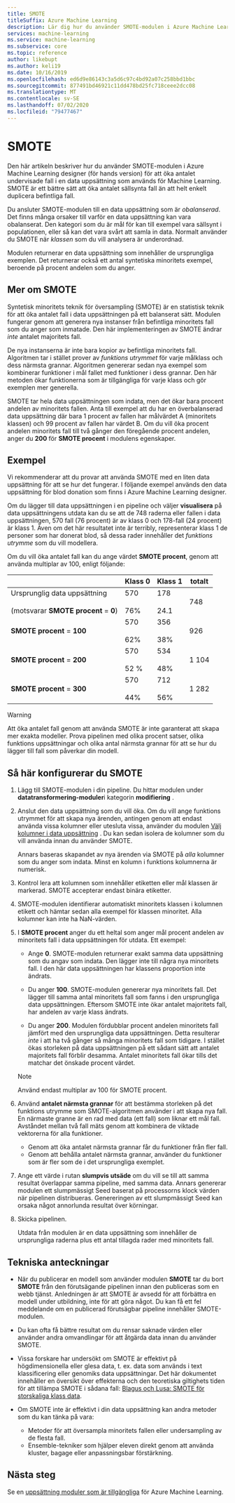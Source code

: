 ```yaml
---
title: SMOTE
titleSuffix: Azure Machine Learning
description: Lär dig hur du använder SMOTE-modulen i Azure Machine Learning för att öka antalet exempel med låg frekvens i en data uppsättning genom att använda översampling.
services: machine-learning
ms.service: machine-learning
ms.subservice: core
ms.topic: reference
author: likebupt
ms.author: keli19
ms.date: 10/16/2019
ms.openlocfilehash: ed6d9e86143c3a5d6c97c4bd92a07c258bbd1bbc
ms.sourcegitcommit: 877491bd46921c11dd478bd25fc718ceee2dcc08
ms.translationtype: MT
ms.contentlocale: sv-SE
ms.lasthandoff: 07/02/2020
ms.locfileid: "79477467"
---
```

# <a name="smote"></a>SMOTE

Den här artikeln beskriver hur du använder SMOTE-modulen i Azure Machine Learning designer (för hands version) för att öka antalet undervisade fall i en data uppsättning som används för Machine Learning. SMOTE är ett bättre sätt att öka antalet sällsynta fall än att helt enkelt duplicera befintliga fall.  

Du ansluter SMOTE-modulen till en data uppsättning som är *obalanserad*. Det finns många orsaker till varför en data uppsättning kan vara obalanserat. Den kategori som du är mål för kan till exempel vara sällsynt i populationen, eller så kan det vara svårt att samla in data. Normalt använder du SMOTE när *klassen* som du vill analysera är underordnad. 
  
Modulen returnerar en data uppsättning som innehåller de ursprungliga exemplen. Det returnerar också ett antal syntetiska minoritets exempel, beroende på procent andelen som du anger.  
  
## <a name="more-about-smote"></a>Mer om SMOTE

Syntetisk minoritets teknik för översampling (SMOTE) är en statistisk teknik för att öka antalet fall i data uppsättningen på ett balanserat sätt. Modulen fungerar genom att generera nya instanser från befintliga minoritets fall som du anger som inmatade. Den här implementeringen av SMOTE ändrar *inte* antalet majoritets fall.

De nya instanserna är inte bara kopior av befintliga minoritets fall. Algoritmen tar i stället prover av *funktions utrymmet* för varje målklass och dess närmsta grannar. Algoritmen genererar sedan nya exempel som kombinerar funktioner i mål fallet med funktioner i dess grannar. Den här metoden ökar funktionerna som är tillgängliga för varje klass och gör exemplen mer generella.
  
SMOTE tar hela data uppsättningen som indata, men det ökar bara procent andelen av minoritets fallen. Anta till exempel att du har en överbalanserad data uppsättning där bara 1 procent av fallen har målvärdet A (minoritets klassen) och 99 procent av fallen har värdet B. Om du vill öka procent andelen minoritets fall till två gånger den föregående procent andelen, anger du **200** för **SMOTE procent** i modulens egenskaper.  
  
## <a name="examples"></a>Exempel  

Vi rekommenderar att du provar att använda SMOTE med en liten data uppsättning för att se hur det fungerar. I följande exempel används den data uppsättning för blod donation som finns i Azure Machine Learning designer.
  
Om du lägger till data uppsättningen i en pipeline och väljer **visualisera** på data uppsättningens utdata kan du se att de 748 raderna eller fallen i data uppsättningen, 570 fall (76 procent) är av klass 0 och 178-fall (24 procent) är klass 1. Även om det här resultatet inte är terribly, representerar klass 1 de personer som har donerat blod, så dessa rader innehåller det *funktions utrymme* som du vill modellera.
 
Om du vill öka antalet fall kan du ange värdet **SMOTE procent**, genom att använda multiplar av 100, enligt följande:

||Klass 0|Klass 1|totalt|  
|-|-------------|-------------|-----------|  
|Ursprunglig data uppsättning<br /><br /> (motsvarar **SMOTE procent**  =  **0**)|570<br /><br /> 76%|178<br /><br /> 24.1|748|  
|**SMOTE procent**  =  **100**|570<br /><br /> 62%|356<br /><br /> 38%|926|  
|**SMOTE procent**  =  **200**|570<br /><br /> 52 %|534<br /><br /> 48%|1 104|  
|**SMOTE procent**  =  **300**|570<br /><br /> 44%|712<br /><br /> 56%|1 282|  
  
> [!WARNING]
> Att öka antalet fall genom att använda SMOTE är inte garanterat att skapa mer exakta modeller. Prova pipelinen med olika procent satser, olika funktions uppsättningar och olika antal närmsta grannar för att se hur du lägger till fall som påverkar din modell.  
  
## <a name="how-to-configure-smote"></a>Så här konfigurerar du SMOTE
  
1.  Lägg till SMOTE-modulen i din pipeline. Du hittar modulen under **datatransformering-moduler**i kategorin **modifiering** .

2. Anslut den data uppsättning som du vill öka. Om du vill ange funktions utrymmet för att skapa nya ärenden, antingen genom att endast använda vissa kolumner eller utesluta vissa, använder du modulen [Välj kolumner i data uppsättning](select-columns-in-dataset.md) . Du kan sedan isolera de kolumner som du vill använda innan du använder SMOTE.
  
    Annars baseras skapandet av nya ärenden via SMOTE på *alla* kolumner som du anger som indata. Minst en kolumn i funktions kolumnerna är numerisk.
  
3.  Kontrol lera att kolumnen som innehåller etiketten eller mål klassen är markerad. SMOTE accepterar endast binära etiketter.
  
4.  SMOTE-modulen identifierar automatiskt minoritets klassen i kolumnen etikett och hämtar sedan alla exempel för klassen minoritet. Alla kolumner kan inte ha NaN-värden.
  
5.  I **SMOTE procent** anger du ett heltal som anger mål procent andelen av minoritets fall i data uppsättningen för utdata. Ett exempel:  
  
    - Ange **0**. SMOTE-modulen returnerar exakt samma data uppsättning som du angav som indata. Den lägger inte till några nya minoritets fall. I den här data uppsättningen har klassens proportion inte ändrats.  
  
    - Du anger **100**. SMOTE-modulen genererar nya minoritets fall. Det lägger till samma antal minoritets fall som fanns i den ursprungliga data uppsättningen. Eftersom SMOTE inte ökar antalet majoritets fall, har andelen av varje klass ändrats.  
  
    - Du anger **200**. Modulen fördubblar procent andelen minoritets fall jämfört med den ursprungliga data uppsättningen. Detta resulterar *inte* i att ha två gånger så många minoritets fall som tidigare. I stället ökas storleken på data uppsättningen på ett sådant sätt att antalet majoritets fall förblir desamma. Antalet minoritets fall ökar tills det matchar det önskade procent värdet.  
  
    > [!NOTE]
    > Använd endast multiplar av 100 för SMOTE procent.

6.  Använd **antalet närmsta grannar** för att bestämma storleken på det funktions utrymme som SMOTE-algoritmen använder i att skapa nya fall. En närmaste granne är en rad med data (ett fall) som liknar ett mål fall. Avståndet mellan två fall mäts genom att kombinera de viktade vektorerna för alla funktioner.  
  
    + Genom att öka antalet närmsta grannar får du funktioner från fler fall.
    + Genom att behålla antalet närmsta grannar, använder du funktioner som är fler som de i det ursprungliga exemplet.  
  
7. Ange ett värde i rutan **slumpvis utsäde** om du vill se till att samma resultat överlappar samma pipeline, med samma data. Annars genererar modulen ett slumpmässigt Seed baserat på processorns klock värden när pipelinen distribueras. Genereringen av ett slumpmässigt Seed kan orsaka något annorlunda resultat över körningar.

8. Skicka pipelinen.  
  
   Utdata från modulen är en data uppsättning som innehåller de ursprungliga raderna plus ett antal tillagda rader med minoritets fall.  

## <a name="technical-notes"></a>Tekniska anteckningar

+ När du publicerar en modell som använder modulen **SMOTE** tar du bort **SMOTE** från den förutsägande pipelinen innan den publiceras som en webb tjänst. Anledningen är att SMOTE är avsedd för att förbättra en modell under utbildning, inte för att göra något. Du kan få ett fel meddelande om en publicerad förutsägbar pipeline innehåller SMOTE-modulen.

+ Du kan ofta få bättre resultat om du rensar saknade värden eller använder andra omvandlingar för att åtgärda data innan du använder SMOTE. 

+ Vissa forskare har undersökt om SMOTE är effektivt på högdimensionella eller glesa data, t. ex. data som används i text klassificering eller genomiks data uppsättningar. Det här dokumentet innehåller en översikt över effekterna och den teoretiska giltighets tiden för att tillämpa SMOTE i sådana fall: [Blagus och Lusa: SMOTE för storskaliga klass data](https://bmcbioinformatics.biomedcentral.com/articles/10.1186/1471-2105-14-106).

+ Om SMOTE inte är effektivt i din data uppsättning kan andra metoder som du kan tänka på vara:
  + Metoder för att översampla minoritets fallen eller undersampling av de flesta fall.
  + Ensemble-tekniker som hjälper eleven direkt genom att använda kluster, bagage eller anpassningsbar förstärkning.


## <a name="next-steps"></a>Nästa steg

Se en [uppsättning moduler som är tillgängliga](module-reference.md) för Azure Machine Learning. 

